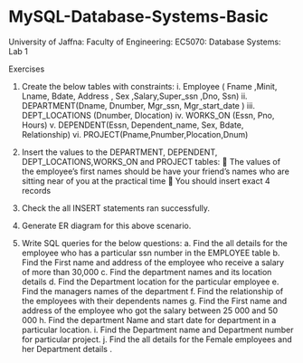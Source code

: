 # MySQL-Database-Systems-Basic
University of Jaffna: Faculty of Engineering: EC5070: Database Systems: Lab 1

Exercises
1. Create the below tables with constraints:
  i. Employee ( Fname ,Minit, Lname, Bdate, Address , Sex ,Salary,Super_ssn ,Dno, Ssn)
  ii. DEPARTMENT(Dname, Dnumber, Mgr_ssn, Mgr_start_date )
  iii. DEPT_LOCATIONS (Dnumber, Dlocation)
  iv. WORKS_ON (Essn, Pno, Hours)
  v. DEPENDENT(Essn, Dependent_name, Sex, Bdate, Relationship)
  vi. PROJECT(Pname,Pnumber,Plocation,Dnum)

2. Insert the values to the DEPARTMENT, DEPENDENT, DEPT_LOCATIONS,WORKS_ON and PROJECT tables:
   The values of the employee’s first names should be have your friend’s names who are sitting near of you at the practical time
   You should insert exact 4 records

3. Check the all INSERT statements ran successfully.

4. Generate ER diagram for this above scenario.

5. Write SQL queries for the below questions:
  a. Find the all details for the employee who has a particular ssn number in the EMPLOYEE table
  b. Find the First name and address of the employee who receive a salary of more than 30,000
  c. Find the department names and its location details
  d. Find the Department location for the particular employee
  e. Find the managers names of the department
  f. Find the relationship of the employees with their dependents names
  g. Find the First name and address of the employee who got the salary between 25 000 and 50 000
  h. Find the department Name and start date for department in a particular location.
  i. Find the Department name and Department number for particular project.
  j. Find the all details for the Female employees and her Department details .
